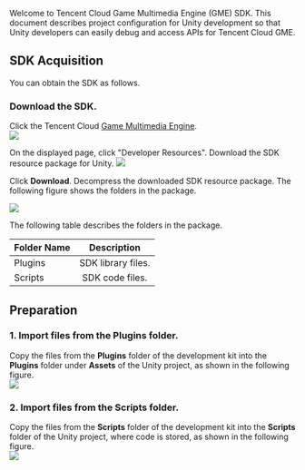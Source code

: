 ﻿Welcome to Tencent Cloud Game Multimedia Engine (GME) SDK. This document describes project configuration for Unity development so that Unity developers can easily debug and access APIs for Tencent Cloud GME.

## SDK Acquisition
You can obtain the SDK as follows.

### Download the SDK. 
Click the Tencent Cloud [Game Multimedia Engine](https://cloud.tencent.com/product/tmg?idx=1).  
![](https://main.qcloudimg.com/raw/0372fd5cef701700a372599913829393.png)

On the displayed page, click "Developer Resources". Download the SDK resource package for Unity.
![](https://main.qcloudimg.com/raw/21ab6755249edc303446c552b3a63a82.png)

Click **Download**. Decompress the downloaded SDK resource package. The following figure shows the folders in the package.

![](https://main.qcloudimg.com/raw/55494d9bb9145938f0594416f73b29f7.png)

The following table describes the folders in the package.

|Folder Name       | Description           
| ------------- |:-------------:|
| Plugins    	|SDK library files.|
| Scripts      	|SDK code files.|


## Preparation
### 1. Import files from the **Plugins** folder.  
Copy the files from the **Plugins** folder of the development kit into the **Plugins** folder under **Assets** of the Unity project, as shown in the following figure.  
![](https://main.qcloudimg.com/raw/1221a25f62cedd3831cf2bb27bb1ea45.png)

### 2. Import files from the **Scripts** folder.  
Copy the files from the **Scripts** folder of the development kit into the **Scripts** folder of the Unity project, where code is stored, as shown in the following figure.  
![](https://main.qcloudimg.com/raw/c3b1ea97cddd5e94b61db405990e3845.png)
